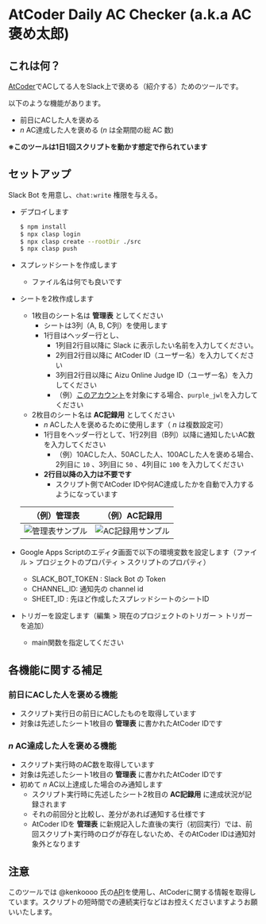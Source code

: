 # AtCoder Daily AC Checker (a.k.a AC褒め太郎)

## これは何？

[AtCoder](https://atcoder.jp/)でACしてる人をSlack上で褒める（紹介する）ためのツールです。

以下のような機能があります。

- 前日にACした人を褒める
- _n_ AC達成した人を褒める (_n_ は全期間の総 AC 数)

__※このツールは1日1回スクリプトを動かす想定で作られています__

## セットアップ

Slack Bot を用意し、`chat:write` 権限を与える。

- デプロイします
  ```sh
  $ npm install
  $ npx clasp login
  $ npx clasp create --rootDir ./src
  $ npx clasp push
  ```
- スプレッドシートを作成します
  - ファイル名は何でも良いです
- シートを2枚作成します
  - 1枚目のシート名は __管理表__ としてください
    - シートは3列（A, B, C列）を使用します
    - 1行目はヘッダー行とし、
      - 1列目2行目以降に Slack に表示したい名前を入力してください。
      - 2列目2行目以降に AtCoder ID（ユーザー名）を入力してください
      - 3列目2行目以降に Aizu Online Judge ID（ユーザー名）を入力してください
      - （例）[このアカウント](https://atcoder.jp/users/purple_jwl)を対象にする場合、`purple_jwl`を入力してください
  - 2枚目のシート名は __AC記録用__ としてください
    - _n_ ACした人を褒めるために使用します（ _n_ は複数設定可）
    - 1行目をヘッダー行として、1行2列目（B列）以降に通知したいAC数を入力してください
      - （例）10ACした人、50ACした人、100ACした人を褒める場合、2列目に `10` 、3列目に `50` 、4列目に `100` を入力してください
    - __2行目以降の入力は不要です__
      - スクリプト側でAtCoder IDや何AC達成したかを自動で入力するようになっています

  | （例）管理表 | （例）AC記録用 |
  | :-: | :-: |
  | ![管理表サンプル](img/sample1.png) | ![AC記録用サンプル](img/sample2.png) |
- Google Apps Scriptのエディタ画面で以下の環境変数を設定します（ファイル > プロジェクトのプロパティ > スクリプトのプロパティ）
  - SLACK_BOT_TOKEN : Slack Bot の Token
  - CHANNEL_ID: 通知先の channel id
  - SHEET_ID : 先ほど作成したスプレッドシートのシートID
- トリガーを設定します（編集 > 現在のプロジェクトのトリガー > トリガーを追加）
  - main関数を指定してください

## 各機能に関する補足

### 前日にACした人を褒める機能

- スクリプト実行日の前日にACしたものを取得しています
- 対象は先述したシート1枚目の __管理表__ に書かれたAtCoder IDです

### _n_ AC達成した人を褒める機能

- スクリプト実行時のAC数を取得しています
- 対象は先述したシート1枚目の __管理表__ に書かれたAtCoder IDです
- 初めて _n_ AC以上達成した場合のみ通知します
  - スクリプト実行時に先述したシート2枚目の __AC記録用__ に達成状況が記録されます
  - それの前回分と比較し、差分があれば通知する仕様です
  - AtCoder IDを __管理表__ に新規記入した直後の実行（初回実行）では、前回スクリプト実行時のログが存在しないため、そのAtCoder IDは通知対象外となります

## 注意

このツールでは @kenkoooo 氏の[API](https://github.com/kenkoooo/AtCoderProblems)を使用し、AtCoderに関する情報を取得しています。スクリプトの短時間での連続実行などはお控えくださいますようお願いいたします。
